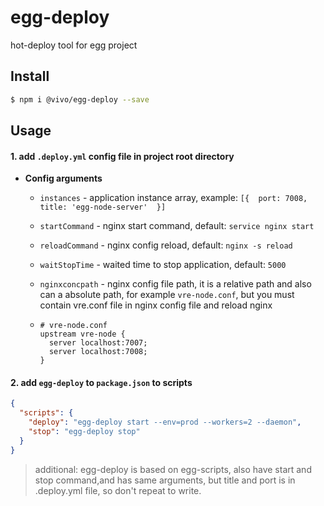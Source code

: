 # egg-deploy

hot-deploy tool for egg project 

## Install

```bash
$ npm i @vivo/egg-deploy --save
```

## Usage

#### 1. add `.deploy.yml` config file in project root directory

- **Config arguments**

  - `instances` - application instance array, example:  `[{  port: 7008, title: 'egg-node-server'  }]`

  - `startCommand` - nginx start command, default: `service nginx start`

  - `reloadCommand` - nginx config reload, default: `nginx -s reload`

  - `waitStopTime` - waited time to stop application, default: `5000`

  - `nginxconcpath` -  nginx config file path, it is a relative path and also can a absolute path, for example `vre-node.conf`, but you must contain vre.conf file in nginx config file and reload nginx

  - ```nginx
    # vre-node.conf
    upstream vre-node {
      server localhost:7007;
      server localhost:7008;
    }
    ```

#### 2. add `egg-deploy` to `package.json` to scripts

```json
{
  "scripts": {
    "deploy": "egg-deploy start --env=prod --workers=2 --daemon",
    "stop": "egg-deploy stop"
  }
}
```

> additional: egg-deploy is based on egg-scripts, also have start and stop command,and has same arguments, but title and port is in .deploy.yml file, so don't repeat to write.

